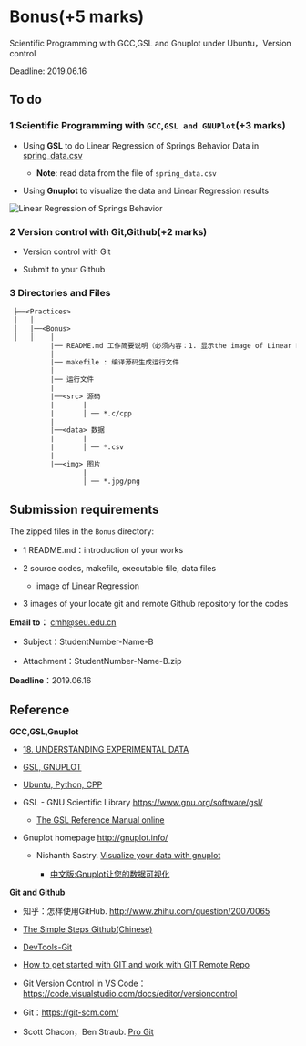 # Bonus(+5 marks) 

Scientific Programming with GCC,GSL and Gnuplot under Ubuntu，Version control

Deadline: 2019.06.16
 
## To do

### 1 Scientific Programming with `GCC`,`GSL and GNUPlot`(+3 marks) 

* Using **GSL** to do Linear Regression of Springs Behavior Data in [spring_data.csv](./data/spring_data.csv)

  * **Note**: read data from the file of `spring_data.csv`

* Using **Gnuplot** to visualize the  data and Linear Regression results 

![Linear Regression of Springs Behavior](./img/spring.jpg)

### 2 Version control with Git,Github(+2 marks)
 
* Version control with Git

* Submit to your Github 

### 3 Directories and Files

```txt
 ├──<Practices>
 │   │ 
 │   |──<Bonus> 
 │   │    │ 
          |── README.md 工作简要说明（必须内容：1. 显示the image of Linear Regression 2. 本地仓库，远程分github仓库的网址和截图）
          │
          |── makefile : 编译源码生成运行文件
          │ 
          |── 运行文件
          |
          |──<src> 源码
          |       |
          |       │ ── *.c/cpp
          |
          |──<data> 数据
          |       |
          |       │ ── *.csv   
          | 
          |──<img> 图片
                  |
                  │ ── *.jpg/png
``` 

## Submission requirements

The zipped files in the `Bonus` directory:

* 1 README.md：introduction of your works

* 2 source codes, makefile, executable file, data files 

   * image of Linear Regression

* 3 images of your locate git and remote Github repository for the codes

**Email to：** cmh@seu.edu.cn

   * Subject：StudentNumber-Name-B
  
   * Attachment：StudentNumber-Name-B.zip

**Deadline**：2019.06.16

## Reference

**GCC,GSL,Gnuplot**

* [18. UNDERSTANDING EXPERIMENTAL DATA](http://nbviewer.ipython.org/github/PySEE/home/tree/S2019/notebook/Unit5-2-18_UNDERSTANDING_EXPERIMENTAL_DATA.ipynb)

* [GSL, GNUPLOT](http://nbviewer.ipython.org/github/PySEE/home/tree/S2019/notebook/Unit8-7-GSL_GNUPLOT.ipynb)

* [Ubuntu, Python, CPP](https://github.com/PySEE/home/blob/S2019/guide/Ubuntu-Python-CPP(Chinese).md)

* GSL - GNU Scientific Library https://www.gnu.org/software/gsl/

   * [The GSL Reference Manual online]( https://www.gnu.org/software/gsl/doc/html/index.html)

* Gnuplot homepage http://gnuplot.info/

   * Nishanth Sastry. [Visualize your data with gnuplot](http://fitzkee.chemistry.msstate.edu/sites/default/files/ch8990/ibm-gnuplot.pdf)
  
      * [中文版:Gnuplot让您的数据可视化](https://www.ibm.com/developerworks/cn/linux/l-gnuplot/)

**Git and Github**

* 知乎：怎样使用GitHub. http://www.zhihu.com/question/20070065

* [The Simple Steps Github(Chinese)](https://github.com/PySEE/home/blob/S2019/guide/TheSimpleStepsGithub(Chinese).md)

* [DevTools-Git](http://nbviewer.jupyter.org/github/PySEE/home/blob/S2019/notebook/Unit9-1-Git.ipynb)

* [How to get started with GIT and work with GIT Remote Repo](http://www3.ntu.edu.sg/home/ehchua/programming/howto/Git_HowTo.html)

* Git Version Control in VS Code：https://code.visualstudio.com/docs/editor/versioncontrol

* Git：https://git-scm.com/

* Scott Chacon，Ben Straub. [Pro Git]( https://git-scm.com/book/en/v2/Getting-Started-About-Version-Control)



